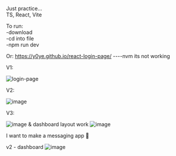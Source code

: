 Just practice...\
TS, React, Vite

To run:\
    -download\
    -cd into file\
    -npm run dev

Or: https://y0ye.github.io/react-login-page/ ----nvm its not working




V1:

![login-page](https://github.com/user-attachments/assets/9b00384d-7b37-4b67-806e-13633de3a22b)

V2:

![image](https://github.com/user-attachments/assets/c4fbe5d1-466e-4e84-8d5e-11f6724461b7)

V3:

![image](https://github.com/user-attachments/assets/75ee4ac9-6c75-451d-8588-b51fd5b640e7)
& dashboard layout work
![image](https://github.com/user-attachments/assets/efd62240-1290-40dc-b012-a64fe291584b)

I want to make a messaging app 🤔

v2 - dashboard
![image](https://github.com/user-attachments/assets/dee347b9-8769-4211-a7ec-5c23098dc342)

